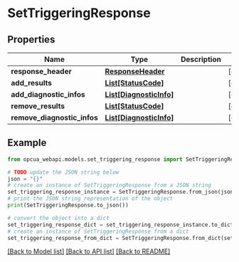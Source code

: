 # SetTriggeringResponse


## Properties

Name | Type | Description | Notes
------------ | ------------- | ------------- | -------------
**response_header** | [**ResponseHeader**](ResponseHeader.md) |  | [optional] 
**add_results** | [**List[StatusCode]**](StatusCode.md) |  | [optional] 
**add_diagnostic_infos** | [**List[DiagnosticInfo]**](DiagnosticInfo.md) |  | [optional] 
**remove_results** | [**List[StatusCode]**](StatusCode.md) |  | [optional] 
**remove_diagnostic_infos** | [**List[DiagnosticInfo]**](DiagnosticInfo.md) |  | [optional] 

## Example

```python
from opcua_webapi.models.set_triggering_response import SetTriggeringResponse

# TODO update the JSON string below
json = "{}"
# create an instance of SetTriggeringResponse from a JSON string
set_triggering_response_instance = SetTriggeringResponse.from_json(json)
# print the JSON string representation of the object
print(SetTriggeringResponse.to_json())

# convert the object into a dict
set_triggering_response_dict = set_triggering_response_instance.to_dict()
# create an instance of SetTriggeringResponse from a dict
set_triggering_response_from_dict = SetTriggeringResponse.from_dict(set_triggering_response_dict)
```
[[Back to Model list]](../README.md#documentation-for-models) [[Back to API list]](../README.md#documentation-for-api-endpoints) [[Back to README]](../README.md)


